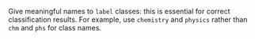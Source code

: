 Give meaningful names to `label` classes: this is essential for correct classification results. For example, use `chemistry` and `physics` rather than `chm` and `phs` for class names.